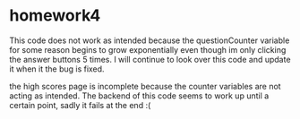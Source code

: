# homework4

This code does not work as intended because the questionCounter variable for some reason begins to grow exponentially even though im only clicking the answer buttons 5 times. I will continue to look over this code and update it when it the bug is fixed. 

the high scores page is incomplete because the counter variables are not acting as intended. The backend of this code seems to work up until a certain point, sadly it fails at the end :(
